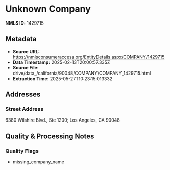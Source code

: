 # Unknown Company

**NMLS ID:** 1429715

## Metadata
- **Source URL:** https://nmlsconsumeraccess.org/EntityDetails.aspx/COMPANY/1429715
- **Data Timestamp:** 2025-02-13T20:00:57.335Z
- **Source File:** drive/data_/california/90048/COMPANY/COMPANY_1429715.html
- **Extraction Time:** 2025-05-27T10:23:15.013332

## Addresses
### Street Address
6380 Wilshire Blvd., Ste 1200; Los Angeles, CA 90048

## Quality & Processing Notes
### Quality Flags
- missing_company_name
